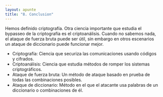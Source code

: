 ```yaml
---
layout: apunte
title: "8. Conclusion"
---
```


Hemos definido criptografía. Otra ciencia importante que estudia el bypasseo de la criptografía es el criptoanálisis. Cuando no sabemos nada, el ataque de fuerza bruta puede ser útil, sin embargo en otros escenarios un ataque de diccionario puede funcionar mejor.

- Criptografía: Ciencia que securiza las comunicaciones usando códigos y cifrados.
- Criptoanálisis: Ciencia que estudia métodos de romper los sistemas criptográficos.
- Ataque de fuerza bruta: Un método de ataque basado en prueba de todas las combinaciones posibles.
- Ataque de diccionario: Método en el que el atacante usa palabras de un diccionario o combinaciones de él.

